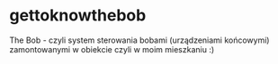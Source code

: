 # gettoknowthebob
The Bob - czyli system sterowania bobami (urządzeniami końcowymi) zamontowanymi w obiekcie czyli w moim mieszkaniu :)
